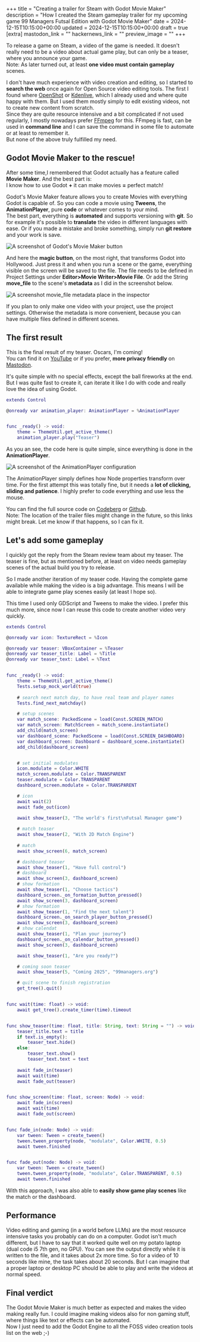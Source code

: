 +++
title = "Creating a trailer for Steam  with Godot Movie Maker"
description = "How I created the Steam gameplay trailer for my upcoming game 99 Managers Futsal Edition with Godot Movie Maker"
date = 2024-12-15T10:15:00+00:00
updated = 2024-12-15T10:15:00+00:00
draft = true
[extra]
mastodon_link = ""
hackernews_link = ""
preview_image = ""
+++

To release a game on Steam, a video of the game is needed.
It doesn't really need to be a video about actual game play, but can only be a teaser, where you announce your game.  
Note: As later turned out, at least **one video must contain gameplay** scenes.

I don't have much experience with video creation and editing, so I started to **search the web** once again for Open Source video editing tools.
The first I found where [OpenShot](https://www.openshot.org/) or [Kdenlive](https://kdenlive.org), which I already used and where quite happy with them.
But I used them mostly simply to edit existing videos, not to create new content from scratch.  
Since they are quite resource intensive and a bit complicated if not used regularly, I mostly nowadays prefer [FFmpeg](https://www.ffmpeg.org/) for this.
FFmpeg is fast, can be used in **command line** and I can save the command in some file to automate or at least to remember it.  
But none of the above truly fulfilled my need.

## Godot Movie Maker to the rescue!
After some time,I remembered that Godot actually has a feature called **Movie Maker**.
And the best part is:  
I know how to use Godot **+** it can make movies **=** perfect match!

Godot's Movie Maker feature allows you to create Movies with everything Godot is capable of.
So you can code a movie using **Tweens**, the **AnimationPlayer**, pure **code** or whatever comes to your mind.  
The best part, everything is **automated** and supports versioning with **git**.
So for example it's possible to **translate** the video in different languages with ease.
Or if you made a mistake and broke something, simply run **git restore** and your work is save.

<img class="blog-image" src="magic-button.webp" alt="A screenshot of Godot's Movie Maker button">

And here the **magic button**, on the most right, that transforms Godot into Hollywood.
Just press it and when you run a scene or the game, everything visible on the screen will be saved to the file.
The file needs to be defined in Project Settings under **Editor>Movie Writer>Movie File**.
Or add the String **move_file** to the scene's **metadata** as I did in the screenshot below.

<img class="blog-image blog-image-wide" src="metadata.webp" alt="A screenshot movie_file metadata place in the inspector">

If you plan to only make one video with your project, use the project settings.
Otherwise the metadata is more convenient, because you can have multiple files defined in different scenes.

## The first result
This is the final result of my teaser. Oscars, I'm coming!  
You can find it on [YouTube](https://www.youtube.com/watch?v=ToVRZsfPimE)
or if you prefer, **more privacy friendly** on [Mastodon](https://mastodon.social/@dulvui/113628533674230281).

It's quite simple with no special effects, except the ball fireworks at the end.
But I was quite fast to create it, can iterate it like I do with code and really love the idea of using Godot.

```gd
extends Control

@onready var animation_player: AnimationPlayer = %AnimationPlayer


func _ready() -> void:
	theme = ThemeUtil.get_active_theme()
	animation_player.play("Teaser")
```
As you an see, the code here is quite simple, since everything is done in the **AnimationPlayer**.

<img class="blog-image blog-image-wide" src="animation-player.webp" alt="A screenshot of the AnimationPlayer configuration">

The AnimationPlayer simply defines how Node properties transform over time.
For the first attempt this was totally fine, but it needs a **lot of clicking, sliding and patience**.
I highly prefer to code everything and use less the mouse.

You can find the full source code
on [Codeberg](https://codeberg.org/dulvui/99managers-futsal-edition/src/branch/main/game/src/media)
or [Github](https://github.com/dulvui/99managers-futsal-edition/tree/main/game/src/media).  
Note: The location of the trailer files might change in the future, so this links might break.
Let me know if that happens, so I can fix it.

## Let's add some gameplay
I quickly got the reply from the Steam review team about my teaser.
The teaser is fine, but as mentioned before, at least on video needs gameplay scenes of the actual build you try to release.

So I made another iteration of my teaser code.
Having the complete game available while making the video is a big advantage.
This means I will be able to integrate game play scenes easily (at least I hope so).

This time I used only GDScript and Tweens to make the video.
I prefer this much more, since now I can reuse this code to create another video very quickly.
```gd
extends Control

@onready var icon: TextureRect = %Icon

@onready var teaser: VBoxContainer = %Teaser
@onready var teaser_title: Label = %Title
@onready var teaser_text: Label = %Text


func _ready() -> void:
	theme = ThemeUtil.get_active_theme()
	Tests.setup_mock_world(true)
	
	# search next match day, to have real team and player names
	Tests.find_next_matchday()

	# setup scenes
	var match_scene: PackedScene = load(Const.SCREEN_MATCH)
	var match_screen: MatchScreen = match_scene.instantiate()
	add_child(match_screen)
	var dashboard_scene: PackedScene = load(Const.SCREEN_DASHBOARD)
	var dashboard_screen: Dashboard = dashboard_scene.instantiate()
	add_child(dashboard_screen)


	# set initial modulates
	icon.modulate = Color.WHITE
	match_screen.modulate = Color.TRANSPARENT
	teaser.modulate = Color.TRANSPARENT
	dashboard_screen.modulate = Color.TRANSPARENT

	# icon
	await wait(2)
	await fade_out(icon)
	
	await show_teaser(3, "The world's first\nFutsal Manager game")

	# match teaser
	await show_teaser(2, "With 2D Match Engine")
	
	# match
	await show_screen(6, match_screen)

	# dashboard teaser
	await show_teaser(1, "Have full control")
	# dashboard
	await show_screen(3, dashboard_screen)
	# show formation
	await show_teaser(1, "Choose tactics")
	dashboard_screen._on_formation_button_pressed()
	await show_screen(3, dashboard_screen)
	# show formation
	await show_teaser(1, "Find the next talent")
	dashboard_screen._on_search_player_button_pressed()
	await show_screen(3, dashboard_screen)
	# show calendat
	await show_teaser(1, "Plan your journey")
	dashboard_screen._on_calendar_button_pressed()
	await show_screen(3, dashboard_screen)

	await show_teaser(1, "Are you ready?")

	# coming soon teaser
	await show_teaser(5, "Coming 2025", "99managers.org")

	# quit scene to finish registration
	get_tree().quit()


func wait(time: float) -> void:
	await get_tree().create_timer(time).timeout


func show_teaser(time: float, title: String, text: String = "") -> void:
	teaser_title.text = title
	if text.is_empty():
		teaser_text.hide()
	else:
		teaser_text.show()
		teaser_text.text = text
	
	await fade_in(teaser)
	await wait(time)
	await fade_out(teaser)


func show_screen(time: float, screen: Node) -> void:
	await fade_in(screen)
	await wait(time)
	await fade_out(screen)


func fade_in(node: Node) -> void:
	var tween: Tween = create_tween()
	tween.tween_property(node, "modulate", Color.WHITE, 0.5)
	await tween.finished 


func fade_out(node: Node) -> void:
	var tween: Tween = create_tween()
	tween.tween_property(node, "modulate", Color.TRANSPARENT, 0.5)
	await tween.finished 
```

With this approach, I was also able to **easily show game play scenes** like the match or the dashboard.

## Performance
Video editing and gaming (in a world before LLMs) are the most resource intensive tasks you probably can do on a computer.
Godot isn't much different, but I have to say that it worked quite well on my potato laptop (dual code i5 7th gen, no GPU).
You can see the output directly while it is written to the file, and it takes about 2x more time.
So for a video of 10 seconds like mine, the task takes about 20 seconds.
But I can imagine that a proper laptop or desktop PC should be able to play and write the videos at normal speed.

## Final verdict
The Godot Movie Maker is much better as expected and makes the video making really fun.
I could imagine making videos also for non gaming stuff, where things like text or effects can be automated.  
Now I just need to add the Godot Engine to all the FOSS video creation tools list on the web ;-)

